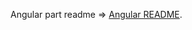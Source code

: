 Angular part readme => [Angular README](https://github.com/Siekiera989/competency-task/blob/main/angular-reusable-components/README.md).
